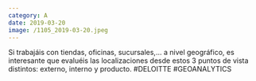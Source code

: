 ```yaml
--- 
category: A 
date: 2019-03-20 
image: /1105_2019-03-20.jpeg 
--- 
```


Si trabajáis con tiendas, oficinas, sucursales,... a nivel geográfico, es interesante que evaluéis las localizaciones desde estos 3 puntos de vista distintos: externo, interno y producto. #DELOITTE #GEOANALYTICS